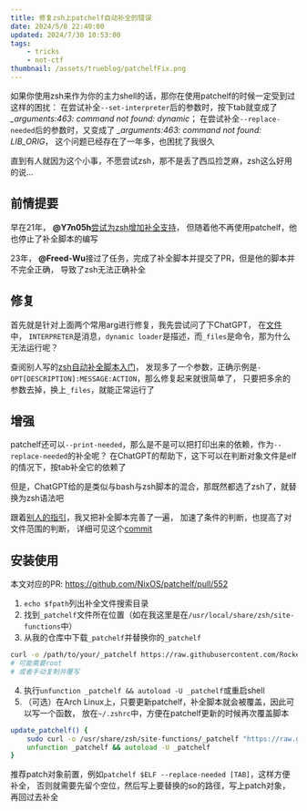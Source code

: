 ```yaml
---
title: 修复zsh上patchelf自动补全的错误
date: 2024/5/8 22:40:00
updated: 2024/7/30 10:53:00
tags:
    - tricks
    - not-ctf
thumbnail: /assets/trueblog/patchelfFix.png
---
```


<!--excerpt-->

如果你使用zsh来作为你的主力shell的话，那你在使用patchelf的时候一定受到过这样的困扰：
在尝试补全`--set-interpreter`后的参数时，按下tab就变成了 *_arguments:463: command not found: dynamic*；
在尝试补全`--replace-needed`后的参数时，又变成了 *_arguments:463: command not found: LIB_ORIG*，
这个问题已经存在了一年多，也困扰了我很久

直到有人就因为这个小事，不愿尝试zsh，那不是丢了西瓜捡芝麻，zsh这么好用的说...

## 前情提要

早在21年， **@Y7n05h**[尝试为zsh增加补全支持](https://github.com/NixOS/patchelf/issues/310)，
但随着他不再使用patchelf，他也停止了补全脚本的编写

23年， **@Freed-Wu**接过了任务，完成了补全脚本并提交了PR，但是他的脚本并不完全正确，
导致了zsh无法正确补全

## 修复

首先就是针对上面两个常用arg进行修复，我先尝试问了下ChatGPT，
在[文件](https://github.com/NixOS/patchelf/blob/master/completions/zsh/_patchelf#L5)中，
`INTERPRETER`是消息，`dynamic loader`是描述，而`_files`是命令，那为什么无法运行呢？

查阅别人写的[zsh自动补全脚本入门](https://chuquan.me/2020/10/02/zsh-completion-tutorial/)，
发现多了一个参数，正确示例是`-OPT[DESCRIPTION]:MESSAGE:ACTION`，那么修复起来就很简单了，
只要把多余的参数去掉，换上`_files`，就能正常运行了

## 增强

patchelf还可以`--print-needed`，那么是不是可以把打印出来的依赖，作为`--replace-needed`的补全呢？
在ChatGPT的帮助下，这下可以在判断对象文件是elf的情况下，按tab补全它的依赖了

但是，ChatGPT给的是类似与bash与zsh脚本的混合，那既然都选了zsh了，就替换为zsh语法吧

跟着[别人的指引](https://github.com/goreliu/zshguide)，我又把补全脚本完善了一遍，
加速了条件的判断，也提高了对文件范围的判断，
详细可见这个[commit](https://github.com/RocketMaDev/patchelf/commit/61a49b905c2eb329848349dc8c0eb6c5fa873aa7)

## 安装使用

本文对应的PR: https://github.com/NixOS/patchelf/pull/552
1. `echo $fpath`列出补全文件搜索目录
2. 找到`_patchelf`文件所在位置（如在我这里是在`/usr/local/share/zsh/site-functions`中）
3. 从我的仓库中下载`_patchelf`并替换你的`_patchelf`
```sh
curl -o /path/to/your/_patchelf https://raw.githubusercontent.com/RocketMaDev/patchelf/master/completions/zsh/_patchelf
# 可能需要root
# 或者手动复制并覆写
```
4. 执行`unfunction _patchelf && autoload -U _patchelf`或重启shell
5. （可选）在Arch Linux上，只要更新patchelf，补全脚本就会被覆盖，因此可以写一个函数，
放在`~/.zshrc`中，方便在patchelf更新的时候再次覆盖脚本
```zsh
update_patchelf() {
    sudo curl -o /usr/share/zsh/site-functions/_patchelf "https://raw.githubusercontent.com/RocketMaDev/patchelf/master/completions/zsh/_patchelf"
    unfunction _patchelf && autoload -U _patchelf
}
```
推荐patch对象前置，例如`patchelf $ELF --replace-needed [TAB]`，这样方便补全，
否则就需要先留个空位，然后写上要替换的so的路径，写上patch对象，再回过去补全

